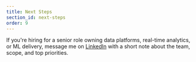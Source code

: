 ```yaml
---
title: Next Steps
section_id: next-steps
order: 9
---
```


If you're hiring for a senior role owning data platforms, real-time analytics, or ML delivery, message me on [LinkedIn](https://www.linkedin.com/in/andrew-m-ignatov-879842146/) with a short note about the team, scope, and top priorities.